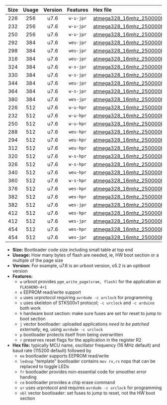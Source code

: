 |Size|Usage|Version|Features|Hex file|
|:-:|:-:|:-:|:-:|:--|
|226|256|u7.6|`w-u-jpr`|[atmega328_16mhz_250000bps_ur_vbl.hex](https://raw.githubusercontent.com/stefanrueger/urboot/main//atmega328_16mhz_250000bps_ur_vbl.hex)|
|232|256|u7.6|`w-u-jpr`|[atmega328_16mhz_250000bps_lednop_ur_vbl.hex](https://raw.githubusercontent.com/stefanrueger/urboot/main//atmega328_16mhz_250000bps_lednop_ur_vbl.hex)|
|250|256|u7.6|`w-u-jpr`|[atmega328_16mhz_250000bps_lednop_fr_ur_vbl.hex](https://raw.githubusercontent.com/stefanrueger/urboot/main//atmega328_16mhz_250000bps_lednop_fr_ur_vbl.hex)|
|292|384|u7.6|`weu-jpr`|[atmega328_16mhz_250000bps_ee_ur_vbl.hex](https://raw.githubusercontent.com/stefanrueger/urboot/main//atmega328_16mhz_250000bps_ee_ur_vbl.hex)|
|298|384|u7.6|`weu-jpr`|[atmega328_16mhz_250000bps_ee_lednop_ur_vbl.hex](https://raw.githubusercontent.com/stefanrueger/urboot/main//atmega328_16mhz_250000bps_ee_lednop_ur_vbl.hex)|
|316|384|u7.6|`weu-jpr`|[atmega328_16mhz_250000bps_ee_lednop_fr_ur_vbl.hex](https://raw.githubusercontent.com/stefanrueger/urboot/main//atmega328_16mhz_250000bps_ee_lednop_fr_ur_vbl.hex)|
|324|384|u7.6|`w-s-jpr`|[atmega328_16mhz_250000bps_vbl.hex](https://raw.githubusercontent.com/stefanrueger/urboot/main//atmega328_16mhz_250000bps_vbl.hex)|
|330|384|u7.6|`w-s-jpr`|[atmega328_16mhz_250000bps_lednop_vbl.hex](https://raw.githubusercontent.com/stefanrueger/urboot/main//atmega328_16mhz_250000bps_lednop_vbl.hex)|
|344|384|u7.6|`weu-jpr`|[atmega328_16mhz_250000bps_ee_lednop_fr_ce_ur_vbl.hex](https://raw.githubusercontent.com/stefanrueger/urboot/main//atmega328_16mhz_250000bps_ee_lednop_fr_ce_ur_vbl.hex)|
|364|384|u7.6|`w-s-jpr`|[atmega328_16mhz_250000bps_lednop_fr_vbl.hex](https://raw.githubusercontent.com/stefanrueger/urboot/main//atmega328_16mhz_250000bps_lednop_fr_vbl.hex)|
|380|384|u7.6|`wes-jpr`|[atmega328_16mhz_250000bps_ee_vbl.hex](https://raw.githubusercontent.com/stefanrueger/urboot/main//atmega328_16mhz_250000bps_ee_vbl.hex)|
|226|512|u7.6|`w-u-hpr`|[atmega328_16mhz_250000bps_ur.hex](https://raw.githubusercontent.com/stefanrueger/urboot/main//atmega328_16mhz_250000bps_ur.hex)|
|232|512|u7.6|`w-u-hpr`|[atmega328_16mhz_250000bps_lednop_ur.hex](https://raw.githubusercontent.com/stefanrueger/urboot/main//atmega328_16mhz_250000bps_lednop_ur.hex)|
|250|512|u7.6|`w-u-hpr`|[atmega328_16mhz_250000bps_lednop_fr_ur.hex](https://raw.githubusercontent.com/stefanrueger/urboot/main//atmega328_16mhz_250000bps_lednop_fr_ur.hex)|
|288|512|u7.6|`weu-hpr`|[atmega328_16mhz_250000bps_ee_ur.hex](https://raw.githubusercontent.com/stefanrueger/urboot/main//atmega328_16mhz_250000bps_ee_ur.hex)|
|294|512|u7.6|`weu-hpr`|[atmega328_16mhz_250000bps_ee_lednop_ur.hex](https://raw.githubusercontent.com/stefanrueger/urboot/main//atmega328_16mhz_250000bps_ee_lednop_ur.hex)|
|312|512|u7.6|`weu-hpr`|[atmega328_16mhz_250000bps_ee_lednop_fr_ur.hex](https://raw.githubusercontent.com/stefanrueger/urboot/main//atmega328_16mhz_250000bps_ee_lednop_fr_ur.hex)|
|320|512|u7.6|`w-s-hpr`|[atmega328_16mhz_250000bps.hex](https://raw.githubusercontent.com/stefanrueger/urboot/main//atmega328_16mhz_250000bps.hex)|
|326|512|u7.6|`w-s-hpr`|[atmega328_16mhz_250000bps_lednop.hex](https://raw.githubusercontent.com/stefanrueger/urboot/main//atmega328_16mhz_250000bps_lednop.hex)|
|340|512|u7.6|`weu-hpr`|[atmega328_16mhz_250000bps_ee_lednop_fr_ce_ur.hex](https://raw.githubusercontent.com/stefanrueger/urboot/main//atmega328_16mhz_250000bps_ee_lednop_fr_ce_ur.hex)|
|360|512|u7.6|`w-s-hpr`|[atmega328_16mhz_250000bps_lednop_fr.hex](https://raw.githubusercontent.com/stefanrueger/urboot/main//atmega328_16mhz_250000bps_lednop_fr.hex)|
|376|512|u7.6|`wes-hpr`|[atmega328_16mhz_250000bps_ee.hex](https://raw.githubusercontent.com/stefanrueger/urboot/main//atmega328_16mhz_250000bps_ee.hex)|
|382|512|u7.6|`wes-hpr`|[atmega328_16mhz_250000bps_ee_lednop.hex](https://raw.githubusercontent.com/stefanrueger/urboot/main//atmega328_16mhz_250000bps_ee_lednop.hex)|
|382|512|u7.6|`wes-jpr`|[atmega328_16mhz_250000bps_ee_lednop_vbl.hex](https://raw.githubusercontent.com/stefanrueger/urboot/main//atmega328_16mhz_250000bps_ee_lednop_vbl.hex)|
|412|512|u7.6|`wes-hpr`|[atmega328_16mhz_250000bps_ee_lednop_fr.hex](https://raw.githubusercontent.com/stefanrueger/urboot/main//atmega328_16mhz_250000bps_ee_lednop_fr.hex)|
|412|512|u7.6|`wes-jpr`|[atmega328_16mhz_250000bps_ee_lednop_fr_vbl.hex](https://raw.githubusercontent.com/stefanrueger/urboot/main//atmega328_16mhz_250000bps_ee_lednop_fr_vbl.hex)|
|454|512|u7.6|`wes-hpr`|[atmega328_16mhz_250000bps_ee_lednop_fr_ce.hex](https://raw.githubusercontent.com/stefanrueger/urboot/main//atmega328_16mhz_250000bps_ee_lednop_fr_ce.hex)|
|454|512|u7.6|`wes-jpr`|[atmega328_16mhz_250000bps_ee_lednop_fr_ce_vbl.hex](https://raw.githubusercontent.com/stefanrueger/urboot/main//atmega328_16mhz_250000bps_ee_lednop_fr_ce_vbl.hex)|

- **Size:** Bootloader code size including small table at top end
- **Useage:** How many bytes of flash are needed, ie, HW boot section or a multiple of the page size
- **Version:** For example, u7.6 is an urboot version, o5.2 is an optiboot version
- **Features:**
  + `w` urboot provides `pgm_write_page(sram, flash)` for the application at `FLASHEND-4+1`
  + `e` EEPROM read/write support
  + `u` uses urprotocol requiring `avrdude -c urclock` for programming
  + `s` uses skeleton of STK500v1 protocol; `-c urclock` and `-c arduino` both work
  + `h` hardware boot section: make sure fuses are set for reset to jump to boot section
  + `j` vector bootloader: uploaded applications *need to be patched externally*, eg, using `avrdude -c urclock`
  + `p` bootloader protects itself from being overwritten
  + `r` preserves reset flags for the application in the register R2
- **Hex file:** typically MCU name, oscillator frequency (16 MHz default) and baud rate (115200 default) followed by
  + `ee` bootloader supports EEPROM read/write
  + `lednop` "template" bootloader contains `mov rx,rx` nops that can be replaced to toggle LEDs
  + `fr` bootloader provides non-essential code for smoother error handing
  + `ce` bootloader provides a chip erase command
  + `ur` uses urprotocol and requires `avrdude -c urclock` for programming
  + `vbl` vector bootloader: set fuses to jump to reset, not the HW boot section
